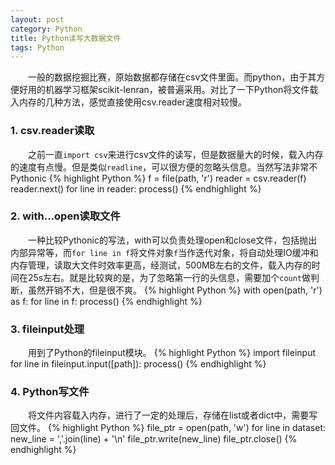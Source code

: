 ```yaml
---
layout: post
category: Python
title: Python读写大数据文件
tags: Python
---
```


&emsp;&emsp;一般的数据挖掘比赛，原始数据都存储在csv文件里面。而python，由于其方便好用的机器学习框架scikit-lenran，被普遍采用。对比了一下Python将文件载入内存的几种方法，感觉直接使用csv.reader速度相对较慢。

<!--more-->

### 1. csv.reader读取

&emsp;&emsp;之前一直`import csv`来进行csv文件的读写，但是数据量大的时候，载入内存的速度有点慢。但是类似`readline`，可以很方便的忽略头信息。当然写法非常不Pythonic
{% highlight Python %}
f = file(path, 'r')
reader = csv.reader(f)
reader.next()
for line in reader:
	process()
{% endhighlight %}

### 2. with...open读取文件
&emsp;&emsp;一种比较Pythonic的写法，with可以负责处理open和close文件，包括抛出内部异常等，而`for line in f`将文件对象`f`当作迭代对象，将自动处理IO缓冲和内存管理，读取大文件时效率更高，经测试，500MB左右的文件，载入内存的时间在25s左右。就是比较爽的是，为了忽略第一行的头信息，需要加个`count`做判断，虽然开销不大，但是很不爽。
{% highlight Python %}
with open(path, 'r') as f:
	for line in f:
		process()
{% endhighlight %}

### 3. fileinput处理
&emsp;&emsp;用到了Python的fileinput模块。
{% highlight Python %}
import fileinput
for line in fileinput.input([path]):
	process()
{% endhighlight %}

### 4. Python写文件
&emsp;&emsp;将文件内容载入内存，进行了一定的处理后，存储在list或者dict中，需要写回文件。
{% highlight Python %}
file_ptr = open(path, 'w')
for line in dataset:
	new_line = ','.join(line) + '\n'
	file_ptr.write(new_line)
file_ptr.close()
{% endhighlight %}

